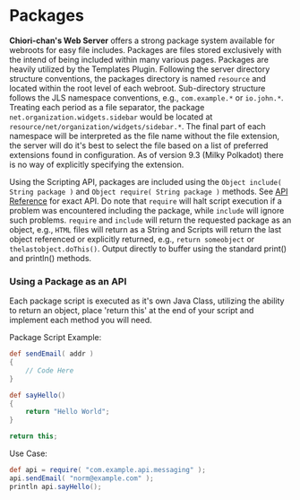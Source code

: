 # Packages
**Chiori-chan's Web Server** offers a strong package system available for webroots for easy file includes. Packages are files stored exclusively with the intend of being included within many various pages. Packages are heavily utilized by the Templates Plugin. Following the server directory structure conventions, the packages directory is named `resource` and located within the root level of each webroot. Sub-directory structure follows the JLS namespace conventions, e.g., `com.example.*` or `io.john.*`. Treating each period as a file separator, the package `net.organization.widgets.sidebar` would be located at `resource/net/organization/widgets/sidebar.*`. The final part of each namespace will be interpreted as the file name without the file extension, the server will do it's best to select the file based on a list of preferred extensions found in configuration. As of version 9.3 (Milky Polkadot) there is no way of explicitly specifying the extension.

Using the Scripting API, packages are included using the `Object include( String package )` and `Object require( String package )` methods. See [API Reference](api.md) for exact API.
Do note that `require` will halt script execution if a problem was encountered including the package, while `include` will ignore such problems. `require` and `include` will return the requested package as an object, e.g., `HTML` files will return as a String and Scripts will return the last object referenced or explicitly returned, e.g., `return someobject` or `thelastobject.doThis()`. Output directly to buffer using the standard print\(\) and println\(\) methods.

### Using a Package as an API
Each package script is executed as it's own Java Class, utilizing the ability to return an object, place 'return this' at the end of your script and implement each method you will need.

Package Script Example:
```groovy
def sendEmail( addr )
{
	// Code Here
}

def sayHello()
{
	return "Hello World";
}

return this;
```

Use Case:
```groovy
def api = require( "com.example.api.messaging" );
api.sendEmail( "norm@example.com" );
println api.sayHello();
```